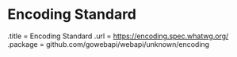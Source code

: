 # Encoding Standard

.title = Encoding Standard
.url = <https://encoding.spec.whatwg.org/>
.package = github.com/gowebapi/webapi/unknown/encoding
